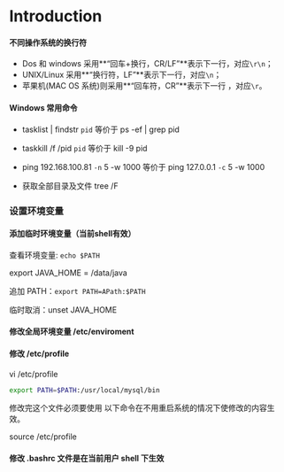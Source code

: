 # Introduction

#### 不同操作系统的换行符

- Dos 和 windows 采用**“回车+换行，CR/LF”**表示下一行，对应`\r\n`；
- UNIX/Linux 采用**“换行符，LF”**表示下一行，对应`\n`；
- 苹果机(MAC OS 系统)则采用**“回车符，CR”**表示下一行 ，对应`\r`。

#### Windows 常用命令

- tasklist | findstr `pid` 等价于 ps -ef | grep pid


- taskkill /f /pid `pid` 等价于 kill -9 pid


- 
  ping 192.168.100.81 `-n` 5 -w 1000  等价于 ping 127.0.0.1 `-c` 5 -w 1000
- 获取全部目录及文件  tree /F

### 设置环境变量

#### 添加临时环境变量（当前shell有效）

查看环境变量: `echo $PATH`

export JAVA_HOME = /data/java

追加 PATH：`export PATH=APath:$PATH`

临时取消：unset  JAVA_HOME

#### 修改全局环境变量 /etc/enviroment

####  修改 /etc/profile

vi /etc/profile

```sh
export PATH=$PATH:/usr/local/mysql/bin
```

修改完这个文件必须要使用 以下命令在不用重启系统的情况下使修改的内容生效。

source /etc/profile

#### 修改 .bashrc 文件是在当前用户 shell 下生效



